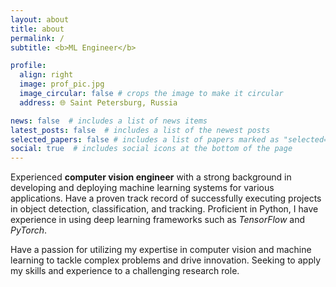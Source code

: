 ```yaml
---
layout: about
title: about
permalink: /
subtitle: <b>ML Engineer</b>

profile:
  align: right
  image: prof_pic.jpg
  image_circular: false # crops the image to make it circular
  address: 🌐 Saint Petersburg, Russia

news: false  # includes a list of news items
latest_posts: false  # includes a list of the newest posts
selected_papers: false # includes a list of papers marked as "selected={true}"
social: true  # includes social icons at the bottom of the page
---
```


Experienced **computer vision engineer** with a strong background in developing and deploying machine
learning systems for various applications. Have a proven track record of successfully executing projects
in object detection, classification, and tracking. Proficient in Python, I have experience in using deep
learning frameworks such as _TensorFlow_ and _PyTorch_. 

Have a passion for utilizing my expertise in computer vision and machine learning to tackle complex problems and drive innovation. Seeking to apply my skills and experience to a challenging research role.
